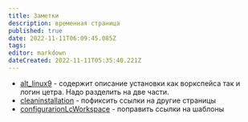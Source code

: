 ```yaml
---
title: Заметки
description: временная страница
published: true
date: 2022-11-11T06:09:45.085Z
tags: 
editor: markdown
dateCreated: 2022-11-11T05:35:40.221Z
---
```


- [alt_linux9](/ru/workspace/softInstal/alt_linux9) - содержит описание установки как воркспейса так и логин цетра. Надо разделить на две части.
- [cleaninstallation](/ru/workspace/cleaninstallation) - пофиксить ссылки на другие страницы
- [configurarionLcWorkspace](/ru/workspace/workspace/configurarionLcWorkspace) - поправить ссылки на шаблоны
